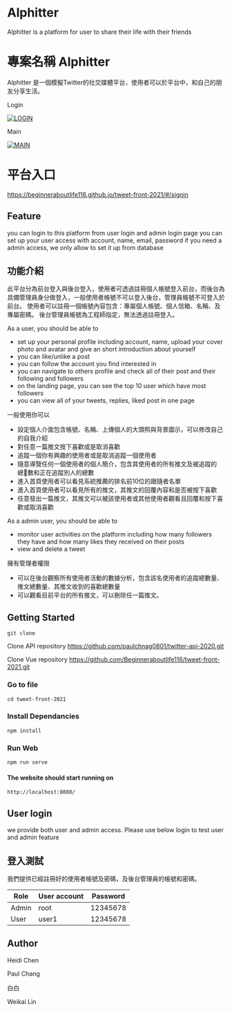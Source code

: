 # Alphitter

Alphitter is a platform  for user to share their life with their friends

# 專案名稱 Alphitter
Alphitter 是一個模擬Twitter的社交媒體平台，使用者可以於平台中，和自己的朋友分享生活。

<p>Login<p/>
<a href="https://ibb.co/qdbNr3S"><img src="https://i.ibb.co/vH23j6F/2021-12-09-7-19-45.png" alt="LOGIN" border="0" /></a>
<p>Main<p/>
<a href="https://ibb.co/0GBZNKJ"><img src="https://i.ibb.co/Ny1phrY/2021-12-09-7-18-52.png" alt="MAIN" border="0"></a>


# 平台入口
https://beginneraboutlife116.github.io/tweet-front-2021/#/signin


## Feature

you can login to this platform  from  user login and admin login page
you can set up your user access with account, name, email, password
if you need a admin access, we only allow to set it up from  database

## 功能介紹
此平台分為前台登入與後台登入，使用者可透過註冊個人帳號登入前台，而後台為具備管理員身分做登入，一般使用者帳號不可以登入後台，管理員帳號不可登入於前台。
使用者可以註冊一個帳號內容包含：專屬個人帳號、個人信箱、名稱、及專屬密碼。
後台管理員帳號為工程師指定，無法透過註冊登入。


As a user, you should be able to 


- set up your personal profile including account, name, upload your cover photo and avatar and give an short introduction about yourself
- you can like/unlike a post
- you can follow the account you find interested in
- you can navigate to others profile and check all of their post and their following and followers
- on the landing page, you can see the top 10 user which have most followers 
- you can view all of your tweets, replies, liked post in one page

一般使用你可以


- 設定個人介面包含帳號、名稱、上傳個人的大頭照與背景圖示，可以修改自己的自我介紹
- 對任意一篇推文按下喜歡或是取消喜歡
- 追蹤一個你有興趣的使用者或是取消追蹤一個使用者
- 隨意導覽任何一個使用者的個人簡介，包含其使用者的所有推文及被追蹤的總數和正在追蹤別人的總數
- 進入首頁使用者可以看見系統推薦的排名前10位的跟隨者名單
- 進入首頁使用者可以看見所有的推文，其推文的回覆內容和是否被按下喜歡
- 任意發出一篇推文，其推文可以被該使用者或其他使用者觀看且回覆和按下喜歡或取消喜歡


As a admin user, you should be able to 

- monitor user activities on the platform including how many followers they have and how many likes they received on their posts
- view and delete a tweet

擁有管理者權限

- 可以在後台觀察所有使用者活動的數據分析，包含該名使用者的追蹤總數量、推文總數量、其推文收到的喜歡總數量
- 可以觀看目前平台的所有推文，可以刪除任一篇推文。

## Getting Started

    git clone 

Clone API repository https://github.com/paulchnag0801/twitter-api-2020.git


Clone Vue repository https://github.com/Beginneraboutlife116/tweet-front-2021.git
   
### Go to file

    cd tweet-front-2021

### Install Dependancies

    npm install

### Run Web

    npm run serve

#### The website should start running on

    http://localhost:8080/

## User login

we provide both user and admin access. Please use below login to test user and admin feature

## 登入測試
我們提供已經註冊好的使用者帳號及密碼，及後台管理員的帳號和密碼。

| Role | User account | Password |
| ----------- | ----------- | ----------- |
| Admin | root | 12345678 |
| User | user1 | 12345678 |

## Author

Heidi Chen

Paul Chang

白白

Weikai Lin
